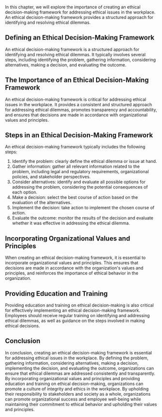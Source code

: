 
In this chapter, we will explore the importance of creating an ethical decision-making framework for addressing ethical issues in the workplace. An ethical decision-making framework provides a structured approach for identifying and resolving ethical dilemmas.

Defining an Ethical Decision-Making Framework
---------------------------------------------

An ethical decision-making framework is a structured approach for identifying and resolving ethical dilemmas. It typically involves several steps, including identifying the problem, gathering information, considering alternatives, making a decision, and evaluating the outcome.

The Importance of an Ethical Decision-Making Framework
------------------------------------------------------

An ethical decision-making framework is critical for addressing ethical issues in the workplace. It provides a consistent and structured approach for addressing ethical dilemmas, promotes transparency and accountability, and ensures that decisions are made in accordance with organizational values and principles.

Steps in an Ethical Decision-Making Framework
---------------------------------------------

An ethical decision-making framework typically includes the following steps:

1. Identify the problem: clearly define the ethical dilemma or issue at hand.
2. Gather information: gather all relevant information related to the problem, including legal and regulatory requirements, organizational policies, and stakeholder perspectives.
3. Consider alternatives: identify and evaluate all possible options for addressing the problem, considering the potential consequences of each option.
4. Make a decision: select the best course of action based on the evaluation of the alternatives.
5. Implement the decision: take action to implement the chosen course of action.
6. Evaluate the outcome: monitor the results of the decision and evaluate whether it was effective in addressing the ethical dilemma.

Incorporating Organizational Values and Principles
--------------------------------------------------

When creating an ethical decision-making framework, it is essential to incorporate organizational values and principles. This ensures that decisions are made in accordance with the organization's values and principles, and reinforces the importance of ethical behavior in the organization.

Providing Education and Training
--------------------------------

Providing education and training on ethical decision-making is also critical for effectively implementing an ethical decision-making framework. Employees should receive regular training on identifying and addressing ethical dilemmas, as well as guidance on the steps involved in making ethical decisions.

Conclusion
----------

In conclusion, creating an ethical decision-making framework is essential for addressing ethical issues in the workplace. By defining the problem, gathering information, considering alternatives, making a decision, implementing the decision, and evaluating the outcome, organizations can ensure that ethical dilemmas are addressed consistently and transparently. By incorporating organizational values and principles and providing education and training on ethical decision-making, organizations can promote a culture of integrity and ethics in the workplace. By upholding their responsibility to stakeholders and society as a whole, organizations can promote organizational success and employee well-being while maintaining their commitment to ethical behavior and upholding their values and principles.

